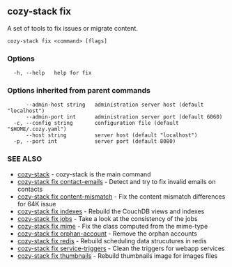 ## cozy-stack fix

A set of tools to fix issues or migrate content.

```
cozy-stack fix <command> [flags]
```

### Options

```
  -h, --help   help for fix
```

### Options inherited from parent commands

```
      --admin-host string   administration server host (default "localhost")
      --admin-port int      administration server port (default 6060)
  -c, --config string       configuration file (default "$HOME/.cozy.yaml")
      --host string         server host (default "localhost")
  -p, --port int            server port (default 8080)
```

### SEE ALSO

* [cozy-stack](cozy-stack.md)	 - cozy-stack is the main command
* [cozy-stack fix contact-emails](cozy-stack_fix_contact-emails.md)	 - Detect and try to fix invalid emails on contacts
* [cozy-stack fix content-mismatch](cozy-stack_fix_content-mismatch.md)	 - Fix the content mismatch differences for 64K issue
* [cozy-stack fix indexes](cozy-stack_fix_indexes.md)	 - Rebuild the CouchDB views and indexes
* [cozy-stack fix jobs](cozy-stack_fix_jobs.md)	 - Take a look at the consistency of the jobs
* [cozy-stack fix mime](cozy-stack_fix_mime.md)	 - Fix the class computed from the mime-type
* [cozy-stack fix orphan-account](cozy-stack_fix_orphan-account.md)	 - Remove the orphan accounts
* [cozy-stack fix redis](cozy-stack_fix_redis.md)	 - Rebuild scheduling data strucutures in redis
* [cozy-stack fix service-triggers](cozy-stack_fix_service-triggers.md)	 - Clean the triggers for webapp services
* [cozy-stack fix thumbnails](cozy-stack_fix_thumbnails.md)	 - Rebuild thumbnails image for images files

